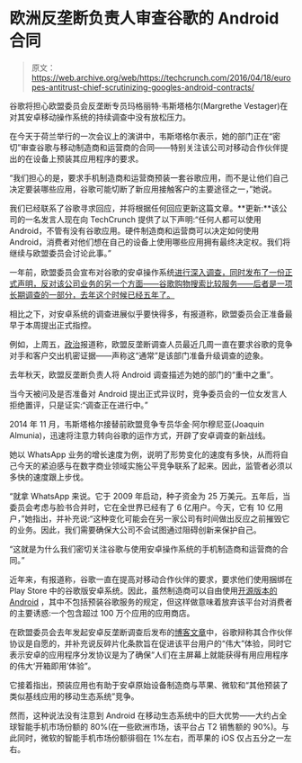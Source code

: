 # 欧洲反垄断负责人审查谷歌的 Android 合同 

> 原文：<https://web.archive.org/web/https://techcrunch.com/2016/04/18/europes-antitrust-chief-scrutinizing-googles-android-contracts/>

谷歌将担心欧盟委员会反垄断专员玛格丽特·韦斯塔格尔(Margrethe Vestager)在对其安卓移动操作系统的持续调查中没有放松压力。

在今天于荷兰举行的一次会议上的演讲中，韦斯塔格尔表示，她的部门正在“密切”审查谷歌与移动制造商和运营商的合同——特别关注该公司对移动合作伙伴提出的在设备上预装其应用程序的要求。

“我们担心的是，要求手机制造商和运营商预装一套谷歌应用，而不是让他们自己决定要装哪些应用，谷歌可能切断了新应用接触客户的主要途径之一，”她说。

我们已经联系了谷歌寻求回应，并将根据任何回应更新这篇文章。**更新:**该公司的一名发言人现在向 TechCrunch 提供了以下声明:“任何人都可以使用 Android，不管有没有谷歌应用。硬件制造商和运营商可以决定如何使用 Android，消费者对他们想在自己的设备上使用哪些应用拥有最终决定权。我们将继续与欧盟委员会讨论此事。”

一年前，欧盟委员会宣布对谷歌的安卓操作系统[进行深入调查，同时发布了一份正式声明，反对该公司业务的另一个方面——谷歌购物搜索比较服务——后者是一项长期调查的一部分，去年这个时候已经五年了。](https://web.archive.org/web/20221007030130/https://beta.techcrunch.com/2015/04/15/google-shopping-so-android-probe/)

相比之下，对安卓系统的调查进展似乎要快得多，有报道称，欧盟委员会正准备最早于本周提出正式指控。

例如，上周五，[政治](https://web.archive.org/web/20221007030130/http://www.politico.eu/pro/why-margrethe-vestagers-android-case-is-googles-worst-nightmare/)报道称，欧盟反垄断调查人员最近几周一直在要求谷歌的竞争对手和客户交出机密证据——声称这“通常”是该部门准备升级调查的迹象。

去年秋天，欧盟反垄断负责人将 Android 调查描述为她的部门的“重中之重”。

当今天被问及是否准备对 Android 提出正式异议时，竞争委员会的一位女发言人拒绝置评，只是证实:“调查正在进行中。”

2014 年 11 月，韦斯塔格尔接替前欧盟竞争专员华金·阿尔穆尼亚(Joaquin Almunia)，迅速将注意力转向谷歌的运作方式，开辟了安卓调查的新战线。

她以 WhatsApp 业务的增长速度为例，说明了形势变化的速度有多快，从而将自己今天的紧迫感与在数字商业领域实施公平竞争联系了起来。因此，监管者必须以多快的速度跟上步伐。

“就拿 WhatsApp 来说。它于 2009 年启动，种子资金为 25 万美元。五年后，当委员会考虑与脸书合并时，它在全世界已经有了 6 亿用户。今天，它有 10 亿用户，”她指出，并补充说:“这种变化可能会在另一家公司有时间做出反应之前摧毁它的业务。因此，我们需要确保大公司不会试图通过阻碍创新来保护自己。

“这就是为什么我们密切关注谷歌与使用安卓操作系统的手机制造商和运营商的合同。”

近年来，有报道称，谷歌一直在提高对移动合作伙伴的要求，要求他们使用捆绑在 Play Store 中的谷歌版安卓系统。因此，虽然制造商可以自由使用[开源版本的 Android](https://web.archive.org/web/20221007030130/https://source.android.com/) ，其中不包括预装谷歌服务的规定，但这样做意味着放弃该平台对消费者的主要诱惑:一个包含超过 100 万个应用的应用商店。

在欧盟委员会去年发起安卓反垄断调查后发布的[博客文章](https://web.archive.org/web/20221007030130/http://googlepolicyeurope.blogspot.com.es/2015/04/android-has-helped-create-more-choice.html)中，谷歌辩称其合作伙伴协议是自愿的，并补充说反碎片化条款旨在促进该平台用户的“伟大”体验，同时它表示安卓的应用程序分发协议是为了确保“人们在主屏幕上就能获得有用应用程序的伟大‘开箱即用’体验”。

它接着指出，预装应用也有助于安卓原始设备制造商与苹果、微软和“其他预装了类似基线应用的移动生态系统”竞争。

然而，这种说法没有注意到 Android 在移动生态系统中的巨大优势——大约占全球智能手机市场份额的 80%(在一些欧洲市场，该平台占 T2 销售额的 90%)。与此同时，微软的智能手机市场份额徘徊在 1%左右，而苹果的 iOS 仅占五分之一左右。